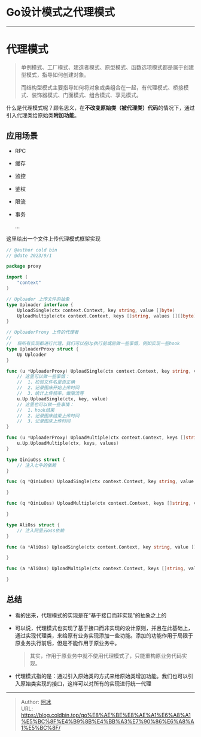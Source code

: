 # Go设计模式之代理模式


***

# 代理模式

> 单例模式、工厂模式、建造者模式、原型模式、函数选项模式都是属于创建型模式，指导如何创建对象。
>
> 而结构型模式主要指导如何将对象或类组合在一起，有代理模式、桥接模式、装饰器模式、门面模式、组合模式、享元模式。

什么是代理模式呢？顾名思义，在**不改变原始类（被代理类）代码**的情况下，通过引入代理类给原始类**附加功能**。

## 应用场景

- RPC

- 缓存

- 监控

- 鉴权

- 限流

- 事务

  ...

这里给出一个文件上传代理模式框架实现

```go
// @author cold bin
// @date 2023/9/1

package proxy

import (
	"context"
)

// Uploader 上传文件的抽象
type Uploader interface {
	UploadSingle(ctx context.Context, key string, value []byte)
	UploadMultiple(ctx context.Context, keys []string, values [][]byte)
}

// UploaderProxy 上传的代理者
//
//	将所有实现都进行代理，我们可以在Up执行前或后做一些事情，例如实现一些hook
type UploaderProxy struct {
	Up Uploader
}

func (u *UploaderProxy) UploadSingle(ctx context.Context, key string, value []byte) {
	// 这里可以做一些事情：
	//  1、校验文件名是否正确
	//  2、记录图床开始上传时间
	//  3、统计上传频率，做限流等
	u.Up.UploadSingle(ctx, key, value)
	// 这里也可以做一些事情：
	//  1、hook结果
	//  2、记录图床结束上传时间
	//  3、记录图床上传时间
}

func (u *UploaderProxy) UploadMultiple(ctx context.Context, keys []string, values [][]byte) {
	u.Up.UploadMultiple(ctx, keys, values)
}

type QiniuOss struct {
	// 注入七牛的依赖
}

func (q *QiniuOss) UploadSingle(ctx context.Context, key string, value []byte) {

}

func (q *QiniuOss) UploadMultiple(ctx context.Context, keys []string, values [][]byte) {

}

type AliOss struct {
	// 注入阿里云oss依赖
}

func (a *AliOss) UploadSingle(ctx context.Context, key string, value []byte) {

}

func (a *AliOss) UploadMultiple(ctx context.Context, keys []string, values [][]byte) {

}
```

## 总结

- 看的出来，代理模式的实现是在“基于接口而非实现”的抽象之上的

- 可以说，代理模式也实现了基于接口而非实现的设计原则，并且在此基础上，通过实现代理类，来给原有业务实现添加一些功能。添加的功能作用于局限于原业务执行前后，但是不能作用于原业务中。

  > 其实，作用于原业务中就不使用代理模式了，只能重构原业务代码实现。
  
- 代理模式指的是：通过引入原始类的方式来给原始类增加功能。我们也可以引入原始类实现的接口，这样可以对所有的实现进行统一代理


---

> Author: [阿冰](https://github.com/cold-bin)  
> URL: https://blog.coldbin.top/go%E8%AE%BE%E8%AE%A1%E6%A8%A1%E5%BC%8F%E4%B9%8B%E4%BB%A3%E7%90%86%E6%A8%A1%E5%BC%8F/  

